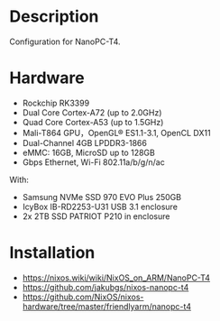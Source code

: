 # Description

Configuration for NanoPC-T4.

# Hardware

* Rockchip RK3399
* Dual Core Cortex-A72 (up to 2.0GHz)
* Quad Core Cortex-A53 (up to 1.5GHz)
* Mali-T864 GPU，OpenGL® ES1.1-3.1, OpenCL DX11
* Dual-Channel 4GB LPDDR3-1866
* eMMC: 16GB, MicroSD up to 128GB
* Gbps Ethernet, Wi-Fi 802.11a/b/g/n/ac

With:

* Samsung NVMe SSD 970 EVO Plus 250GB
* IcyBox IB-RD2253-U31 USB 3.1 enclosure
* 2x 2TB SSD PATRIOT P210 in enclosure

# Installation

* https://nixos.wiki/wiki/NixOS_on_ARM/NanoPC-T4
* https://github.com/jakubgs/nixos-nanopc-t4
* https://github.com/NixOS/nixos-hardware/tree/master/friendlyarm/nanopc-t4
